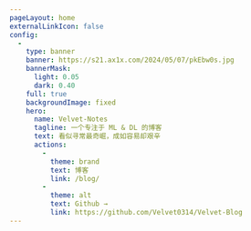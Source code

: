 ```yaml
---
pageLayout: home
externalLinkIcon: false
config:
  -
    type: banner
    banner: https://s21.ax1x.com/2024/05/07/pkEbw0s.jpg
    bannerMask:
      light: 0.05
      dark: 0.40
    full: true
    backgroundImage: fixed
    hero:
      name: Velvet-Notes
      tagline: 一个专注于 ML & DL 的博客
      text: 看似寻常最奇崛，成如容易却艰辛
      actions:
        -
          theme: brand
          text: 博客
          link: /blog/
        -
          theme: alt
          text: Github →
          link: https://github.com/Velvet0314/Velvet-Blog
---
```

